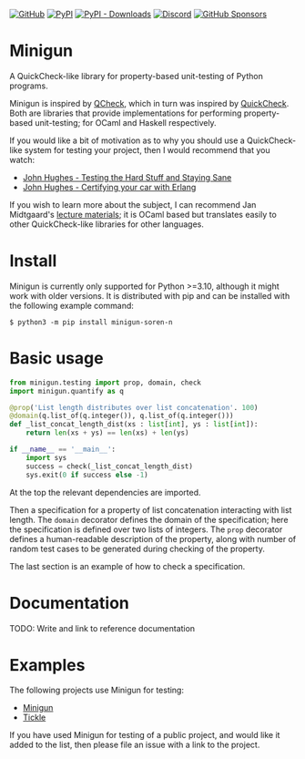 [![GitHub](https://img.shields.io/github/license/soren-n/tickle)](https://github.com/soren-n/tickle/blob/main/LICENSE)
[![PyPI](https://img.shields.io/pypi/v/minigun-soren-n)](https://pypi.org/project/minigun-soren-n/)
[![PyPI - Downloads](https://img.shields.io/pypi/dm/minigun-soren-n)](https://pypi.org/project/minigun-soren-n/)
[![Discord](https://img.shields.io/discord/931473325543268373?label=discord)](https://discord.gg/bddF43Vk2q)
[![GitHub Sponsors](https://img.shields.io/github/sponsors/soren-n)](https://github.com/sponsors/soren-n)

# Minigun
A QuickCheck-like library for property-based unit-testing of Python programs.

Minigun is inspired by [QCheck](https://github.com/c-cube/qcheck), which in turn was inspired by [QuickCheck](https://github.com/nick8325/quickcheck). Both are libraries that provide implementations for performing property-based unit-testing; for OCaml and Haskell respectively.

If you would like a bit of motivation as to why you should use a QuickCheck-like system for testing your project, then I would recommend that you watch:
- [John Hughes - Testing the Hard Stuff and Staying Sane](https://www.youtube.com/watch?v=zi0rHwfiX1Q)
- [John Hughes - Certifying your car with Erlang](https://vimeo.com/68331689)

If you wish to learn more about the subject, I can recommend Jan Midtgaard's [lecture materials](https://janmidtgaard.dk/quickcheck/index.html); it is OCaml based but translates easily to other QuickCheck-like libraries for other languages.

# Install
Minigun is currently only supported for Python >=3.10, although it might work with older versions. It is distributed with pip and can be installed with the following example command:
```
$ python3 -m pip install minigun-soren-n
```

# Basic usage
```Python
from minigun.testing import prop, domain, check
import minigun.quantify as q

@prop('List length distributes over list concatenation'. 100)
@domain(q.list_of(q.integer()), q.list_of(q.integer()))
def _list_concat_length_dist(xs : list[int], ys : list[int]):
    return len(xs + ys) == len(xs) + len(ys)

if __name__ == '__main__':
    import sys
    success = check(_list_concat_length_dist)
    sys.exit(0 if success else -1)
```
At the top the relevant dependencies are imported.

Then a specification for a property of list concatenation interacting with list length. The `domain` decorator defines the domain of the specification; here the specification is defined over two lists of integers. The `prop` decorator defines a human-readable description of the property, along with number of random test cases to be generated during checking of the property.

The last section is an example of how to check a specification.

# Documentation
TODO: Write and link to reference documentation

# Examples
The following projects use Minigun for testing:
- [Minigun](https://github.com/soren-n/minigun/tree/main/tests)
- [Tickle](https://github.com/soren-n/tickle/tree/main/tests)

If you have used Minigun for testing of a public project, and would like it added to the list, then please file an issue with a link to the project.